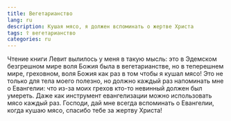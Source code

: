 ```yaml
---
title: Вегетарианство
lang: ru
description: Кушая мясо, я должен вспоминать о жертве Христа
tags: ☦ вегетарианство
categories: ru
---
```


Чтение книги Левит вылилось у меня в такую мысль: это в Эдемском безгрешном мире воля Божия была в вегетарианстве,
но в теперешнем мире, греховном, воля Божия как раз в том чтобы я кушал мясо! Это не только для тела моего полезно, но должно каждый
раз напоминать мне о Евангелии: что из-за моих грехов кто-то невинный должен был умереть. Даже как инструмент евангелизации можно
использовать мясо каждый раз. Господи, дай мне всегда вспоминать о Евангелии, когда кушаю мясо, спасибо тебе за жертву Христа!
